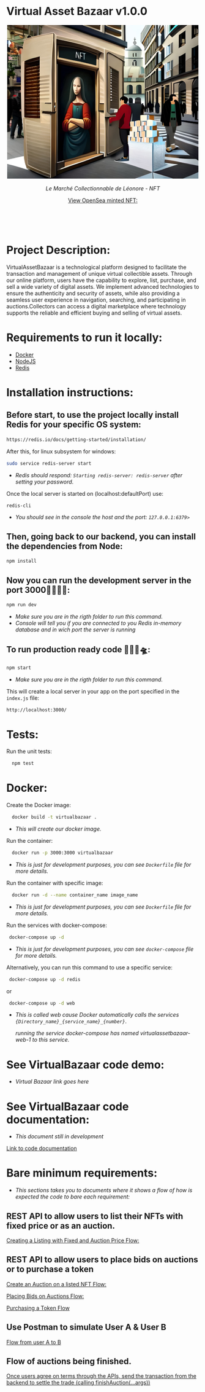 # Virtual Asset Bazaar v1.0.0


<div style="max-width: 600px; margin: 0 auto;">
 <p align="center"> 
 <img src="VAB.jpg" width="500" height="400" alt="Image">
</p>
    <p align="center"><i>Le Marché Collectionnable de Léonore - NFT</i></p>
    <p align="center">
        <a href="https://opensea.io/assets/ethereum/0x495f947276749ce646f68ac8c248420045cb7b5e/62866930848996523408574404963902188723455199371022574363884716480068973494273/" target="_blank">
            View OpenSea minted NFT:
        </a>
    </p>
</div>


<br><br><br>
# Project Description:

VirtualAssetBazaar is a technological platform designed to facilitate the transaction and management of unique virtual collectible assets. Through our online platform, users have the capability to explore, list, purchase, and sell a wide variety of digital assets. We implement advanced technologies to ensure the authenticity and security of assets, while also providing a seamless user experience in navigation, searching, and participating in auctions.Collectors can access a digital marketplace where technology supports the reliable and efficient buying and selling of virtual assets.


# Requirements to run it locally:

* [Docker](https://docs.docker.com/engine/install/ubuntu/)
* [NodeJS](https://nodejs.org/en/download "NodeJS")
* [Redis](https://redis.io/docs/getting-started/)

# Installation instructions:

## Before start, to use the project locally install Redis for your specific OS system:



```sh
https://redis.io/docs/getting-started/installation/
```
After this, for linux subsystem for windows:
```sh
sudo service redis-server start
```
* *Redis should respond: `Starting redis-server: redis-server` after setting your password*.

Once the local server is started on  (localhost:defaultPort) use:
```sh
redis-cli
```
* *You should see in the console the host and the port: `127.0.0.1:6379>`*

## Then, going back to our backend, you can install the dependencies from Node:

```sh
npm install
```

## Now you can run the development server in the port 3000🚀🚀👩‍🚀:

```sh
npm run dev
```
* *Make sure you are in the rigth folder to run this command.*
* *Console will tell you if you are connected to you Redis in-memory database and in wich port the server is running*

## To run production ready code 🌙👨‍🚀🛸:

```sh
npm start
```
* *Make sure you are in the rigth folder to run this command.*



This will create a local server in your app on the port specified in the `index.js` file:

```sh
http://localhost:3000/
```

# Tests:

Run the unit tests:

```sh
  npm test
```


# Docker:

Create the Docker image:

```sh
  docker build -t virtualbazaar .
```

* *This will create our docker image.*

Run the container:

```sh
  docker run -p 3000:3000 virtualbazaar
```

* *This is just for development purposes, you can see `Dockerfile` file for more details.*

Run the container with specific image:

```sh
  docker run -d --name container_name image_name
```

* *This is just for development purposes, you can see `Dockerfile` file for more details.*

Run the services with docker-compose:

```sh
 docker-compose up -d
```

* *This is just for development purposes, you can see `docker-compose` file for more details.*

Alternatively, you can run this command to use a specific service:
```sh
 docker-compose up -d redis
```

or

```sh
 docker-compose up -d web
```
* *This is called web cause Docker automatically calls the services `{Directory_name}_{service_name}_{number}`*.

   *running the service docker-compose has named virtualassetbazaar-web-1 to this service.*

# See VirtualBazaar code demo:

- *Virtual Bazaar link goes here* 

# See VirtualBazaar code documentation:
* *This document still in development* 
<p>
  <a href="https://docs.google.com/document/d/1RjNlJgQHLSLyZ3Y6WRuQCP5nKYYOUX-1hZjWnutg_ro/" target="_blank">
   Link to code documentation
  </a>
</p>

# Bare minimum requirements:

* *This sections takes you to documents where it shows a flow of how is expected the code to bare each requirement:*

## REST API to allow users to list their NFTs with fixed price or as an auction.
<p>
  <a href="https://docs.google.com/document/d/12wU-UzzqWC37Ia4gnSZAcexOUmkFVpWvpxhxEe096Uk" target="_blank">
    Creating a Listing with Fixed and Auction Price Flow:
  </a>
</p>

## REST API to allow users to place bids on auctions or to purchase a token

<p>
  <a href="https://docs.google.com/document/d/1WMaDQy157rDQ07YCgoZ9J4o-VtSQp2WFRZcYG8vW808" target="_blank">
   Create an Auction on a listed NFT Flow:
  </a>
</p>

<p>
  <a href="https://docs.google.com/document/d/1bDp0wfacVY82D7D9o6yxXWEy1fQEuz-He8CvQq40viU" target="_blank">
    Placing Bids on Auctions Flow:
  </a>
</p>

<p>
  <a href="https://docs.google.com/document/d/1NbjSrYLPQVHDGjlv7SqwNYGHc2VAFXYZ9km7AHFE3cg" target="_blank">
   Purchasing a Token Flow
  </a>
</p>

## Use Postman to simulate User A & User B

<p>
  <a href="https://docs.google.com/document/d/1q1vLbFm-niE6eM1VpSUaf0XsL_2-n3cOmWM9MYb303I" target="_blank">
   Flow from user A to B
  </a>
</p>

## Flow of auctions being finished.
<p>
  <a href="https://docs.google.com/document/d/1hOnhVVN-BTtDdUnIHz3zYhVQ5mf_A1jcj1RIwNiqdF0" target="_blank">
   Once users agree on terms through the APIs, send the transaction from
the backend to settle the trade (calling finishAuction(...args))
  </a>
</p>




